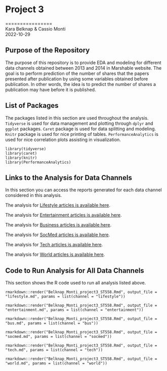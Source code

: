 # Project 3
================    
  Kara Belknap & Cassio Monti   
  2022-10-29

## Purpose of the Repository

The purpose of this repository is to provide EDA and modeling for different data channels obtained between 2013 and 2014 in Marshable website. The goal is to perform prediction of the number of shares that the papers presented after publication by using some variables obtained before publication. In other words, the idea is to predict the number of shares a publication may have before it is published.

## List of Packages

The packages listed in this section are used throughout the analysis. `Tidyverse` is used for data management and plotting through `dplyr` and `ggplot` packages. `Caret` package is used for data splitting and modeling. `Knitr` package is used for nice printing of tables. `PerformanceAnalytics` is used for nice correlation plots assisting in visualization.

```{r}
library(tidyverse)
library(caret)
library(knitr)
library(PerformanceAnalytics)
```
## Links to the Analysis for Data Channels

In this section you can access the reports generated for each data channel considered in this analysis.

The analysis for [Lifestyle articles is available here](lifestyle.html).

The analysis for [Entertainment articles is available here](entertainment.html).

The analysis for [Business articles is available here](bus.html).

The analysis for [SocMed articles is available here](socmed.html).

The analysis for [Tech articles is available here](tech.html).

The analysis for [World articles is available here](world.html).

## Code to Run Analysis for All Data Channels

This section shows the R code used to run all analysis listed above.

```{r}
rmarkdown::render("Belknap_Monti_project3_ST558.Rmd", output_file = "lifestyle.md", params = list(channel = "lifestyle"))

rmarkdown::render("Belknap_Monti_project3_ST558.Rmd", output_file = "entertainment.md", params = list(channel = "entertainment"))

rmarkdown::render("Belknap_Monti_project3_ST558.Rmd", output_file = "bus.md", params = list(channel = "bus"))

rmarkdown::render("Belknap_Monti_project3_ST558.Rmd", output_file = "socmed.md", params = list(channel = "socmed"))

rmarkdown::render("Belknap_Monti_project3_ST558.Rmd", output_file = "tech.md", params = list(channel = "tech"))

rmarkdown::render("Belknap_Monti_project3_ST558.Rmd", output_file = "world.md", params = list(channel = "world"))
```



